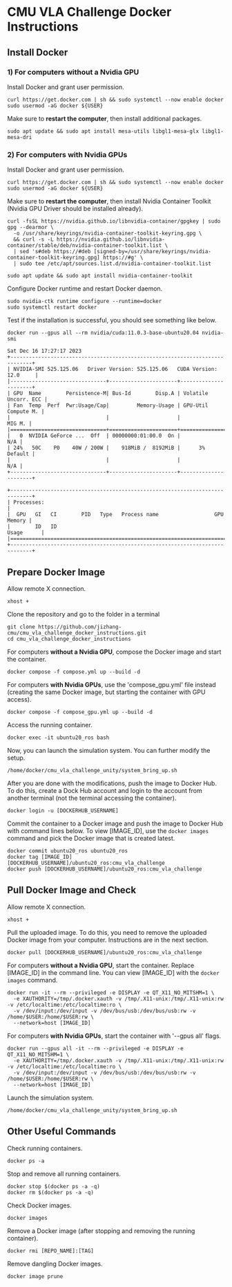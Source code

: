 # CMU VLA Challenge Docker Instructions

## Install Docker

### 1) For computers without a Nvidia GPU

Install Docker and grant user permission.
```
curl https://get.docker.com | sh && sudo systemctl --now enable docker
sudo usermod -aG docker ${USER}
```
Make sure to **restart the computer**, then install additional packages.
```
sudo apt update && sudo apt install mesa-utils libgl1-mesa-glx libgl1-mesa-dri
```

### 2) For computers with Nvidia GPUs

Install Docker and grant user permission.
```
curl https://get.docker.com | sh && sudo systemctl --now enable docker
sudo usermod -aG docker ${USER}
```
Make sure to **restart the computer**, then install Nvidia Container Toolkit (Nvidia GPU Driver
should be installed already).

```
curl -fsSL https://nvidia.github.io/libnvidia-container/gpgkey | sudo gpg --dearmor \
  -o /usr/share/keyrings/nvidia-container-toolkit-keyring.gpg \
  && curl -s -L https://nvidia.github.io/libnvidia-container/stable/deb/nvidia-container-toolkit.list \
  | sed 's#deb https://#deb [signed-by=/usr/share/keyrings/nvidia-container-toolkit-keyring.gpg] https://#g' \
  | sudo tee /etc/apt/sources.list.d/nvidia-container-toolkit.list
```
```
sudo apt update && sudo apt install nvidia-container-toolkit
```
Configure Docker runtime and restart Docker daemon.
```
sudo nvidia-ctk runtime configure --runtime=docker
sudo systemctl restart docker
```
Test if the installation is successful, you should see something like below.
```
docker run --gpus all --rm nvidia/cuda:11.0.3-base-ubuntu20.04 nvidia-smi
```
```
Sat Dec 16 17:27:17 2023       
+-----------------------------------------------------------------------------+
| NVIDIA-SMI 525.125.06   Driver Version: 525.125.06   CUDA Version: 12.0     |
|-------------------------------+----------------------+----------------------+
| GPU  Name        Persistence-M| Bus-Id        Disp.A | Volatile Uncorr. ECC |
| Fan  Temp  Perf  Pwr:Usage/Cap|         Memory-Usage | GPU-Util  Compute M. |
|                               |                      |               MIG M. |
|===============================+======================+======================|
|   0  NVIDIA GeForce ...  Off  | 00000000:01:00.0  On |                  N/A |
| 24%   50C    P0    40W / 200W |    918MiB /  8192MiB |      3%      Default |
|                               |                      |                  N/A |
+-------------------------------+----------------------+----------------------+
                                                                               
+-----------------------------------------------------------------------------+
| Processes:                                                                  |
|  GPU   GI   CI        PID   Type   Process name                  GPU Memory |
|        ID   ID                                                   Usage      |
|=============================================================================|
+-----------------------------------------------------------------------------+
```

## Prepare Docker Image

Allow remote X connection.
```
xhost +
```
Clone the repository and go to the folder in a terminal
```
git clone https://github.com/jizhang-cmu/cmu_vla_challenge_docker_instructions.git
cd cmu_vla_challenge_docker_instructions
```
For computers **without a Nvidia GPU**, compose the Docker image and start the container.
```
docker compose -f compose.yml up --build -d
```
For computers **with Nvidia GPUs**, use the 'compose_gpu.yml' file instead (creating the same Docker image, but starting the container with GPU access).
```
docker compose -f compose_gpu.yml up --build -d
```
Access the running container.
```
docker exec -it ubuntu20_ros bash
```
Now, you can launch the simulation system. You can further modify the setup.
```
/home/docker/cmu_vla_challenge_unity/system_bring_up.sh
```
After you are done with the modifications, push the image to Docker Hub. To do this, create a Dock Hub account and login to the account from another terminal (not the terminal accessing the container).
```
docker login -u [DOCKERHUB_USERNAME]
```
Commit the container to a Docker image and push the image to Docker Hub with command lines below. To view [IMAGE_ID], use the ``docker images`` command and pick the Docker image that is created latest.
```
docker commit ubuntu20_ros ubuntu20_ros
docker tag [IMAGE_ID] [DOCKERHUB_USERNAME]/ubuntu20_ros:cmu_vla_challenge
docker push [DOCKERHUB_USERNAME]/ubuntu20_ros:cmu_vla_challenge
```

## Pull Docker Image and Check

Allow remote X connection.
```
xhost +
```
Pull the uploaded image. To do this, you need to remove the uploaded Docker image from your computer. Instructions are in the next section.
```
docker pull [DOCKERHUB_USERNAME]/ubuntu20_ros:cmu_vla_challenge
```
For computers **without a Nvidia GPU**, start the container. Replace [IMAGE_ID] in the command line. You can view [IMAGE_ID] with the ``docker images`` command.
```
docker run -it --rm --privileged -e DISPLAY -e QT_X11_NO_MITSHM=1 \
  -e XAUTHORITY=/tmp/.docker.xauth -v /tmp/.X11-unix:/tmp/.X11-unix:rw -v /etc/localtime:/etc/localtime:ro \
  -v /dev/input:/dev/input -v /dev/bus/usb:/dev/bus/usb:rw -v /home/$USER:/home/$USER:rw \
  --network=host [IMAGE_ID]
```
For computers **with Nvidia GPUs**, start the container with '--gpus all' flags.
```
docker run --gpus all -it --rm --privileged -e DISPLAY -e QT_X11_NO_MITSHM=1 \
  -e XAUTHORITY=/tmp/.docker.xauth -v /tmp/.X11-unix:/tmp/.X11-unix:rw -v /etc/localtime:/etc/localtime:ro \
  -v /dev/input:/dev/input -v /dev/bus/usb:/dev/bus/usb:rw -v /home/$USER:/home/$USER:rw \
  --network=host [IMAGE_ID]
```
Launch the simulation system.
```
/home/docker/cmu_vla_challenge_unity/system_bring_up.sh
```

## Other Useful Commands

Check running containers.
```
docker ps -a
```
Stop and remove all running containers.
```
docker stop $(docker ps -a -q)
docker rm $(docker ps -a -q)
```
Check Docker images.
```
docker images
```
Remove a Docker image (after stopping and removing the running container).
```
docker rmi [REPO_NAME]:[TAG]
```
Remove dangling Docker images.
```
docker image prune
```
